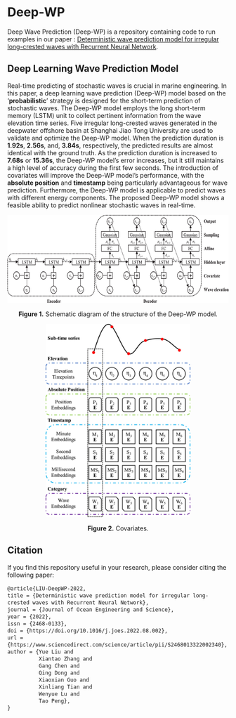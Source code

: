 # Deep-WP
Deep Wave Prediction (Deep-WP) is a repository containing code to run examples in our paper : 
[Deterministic wave prediction model for irregular long-crested waves with Recurrent Neural Network](https://www.sciencedirect.com/science/article/pii/S2468013322002340).

## Deep Learning Wave Prediction Model
Real-time predicting of stochastic waves is crucial in marine engineering. In this paper, a deep learning wave prediction (Deep-WP) model based on the ‘**probabilistic**’ strategy is designed for the short-term prediction of stochastic waves. The Deep-WP model employs the long short-term memory (LSTM) unit to collect pertinent information from the wave elevation time series. Five irregular long-crested waves generated in the deepwater offshore basin at Shanghai Jiao Tong University are used to validate and optimize the Deep-WP model. When the prediction duration is **1.92s**, **2.56s**, and, **3.84s**, respectively, the predicted results are almost identical with the ground truth. As the prediction duration is increased to **7.68s** or **15.36s**, the Deep-WP model’s error increases, but it still maintains a high level of accuracy during the first few seconds. The introduction of covariates will improve the Deep-WP model’s performance, with the **absolute position** and **timestamp** being particularly advantageous for wave prediction. Furthermore, the Deep-WP model is applicable to predict waves with different energy components. The proposed Deep-WP model shows a feasible ability to predict nonlinear stochastic waves in real-time. 

<p align="center">
<img src=".\img\DeepWP_structure.jpg" height = "200" alt="" align=center />
<br><br>
<b>Figure 1.</b> Schematic diagram of the structure of the Deep-WP model.
</p>

<p align="center">
<img src=".\img\covariates.jpg" height = "440" alt="" align=center />
<br><br>
<b>Figure 2.</b> Covariates.
</p>

## <span id="citelink">Citation</span> 
If you find this repository useful in your research, please consider citing the following paper:

```
@article{LIU-DeepWP-2022,
title = {Deterministic wave prediction model for irregular long-crested waves with Recurrent Neural Network},
journal = {Journal of Ocean Engineering and Science},
year = {2022},
issn = {2468-0133},
doi = {https://doi.org/10.1016/j.joes.2022.08.002},
url = {https://www.sciencedirect.com/science/article/pii/S2468013322002340},
author = {Yue Liu and 
          Xiantao Zhang and 
          Gang Chen and 
          Qing Dong and 
          Xiaoxian Guo and 
          Xinliang Tian and 
          Wenyue Lu and 
          Tao Peng},
}
```
